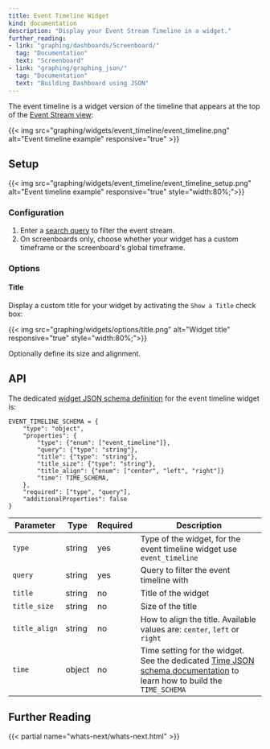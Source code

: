 ```yaml
---
title: Event Timeline Widget
kind: documentation
description: "Display your Event Stream Timeline in a widget."
further_reading:
- link: "graphing/dashboards/Screenboard/"
  tag: "Documentation"
  text: "Screenboard"
- link: "graphing/graphing_json/"
  tag: "Documentation"
  text: "Building Dashboard using JSON"
---
```


The event timeline is a widget version of the timeline that appears at the top of the [Event Stream view][1]:

{{< img src="graphing/widgets/event_timeline/event_timeline.png" alt="Event timeline example" responsive="true" >}}

## Setup

{{< img src="graphing/widgets/event_timeline/event_timeline_setup.png" alt="Event timeline example" responsive="true" style="width:80%;">}}

### Configuration

1. Enter a [search query][1] to filter the event stream.
2. On screenboards only, choose whether your widget has a custom timeframe or the screenboard's global timeframe.

### Options
#### Title

Display a custom title for your widget by activating the `Show a Title` check box:

{{< img src="graphing/widgets/options/title.png" alt="Widget title" responsive="true" style="width:80%;">}}

Optionally define its size and alignment.


## API

The dedicated [widget JSON schema definition][2] for the event timeline widget is:

```
EVENT_TIMELINE_SCHEMA = {
    "type": "object",
    "properties": {
        "type": {"enum": ["event_timeline"]},
        "query": {"type": "string"},
        "title": {"type": "string"},
        "title_size": {"type": "string"},
        "title_align": {"enum": ["center", "left", "right"]}
        "time": TIME_SCHEMA,
    },
    "required": ["type", "query"],
    "additionalProperties": false
}
```

| Parameter  | Type            | Required | Description                                                                                                                                                  |
| ------     | -----           | -----    | -----                                                                                                                                                        |
| `type`| string|yes|Type of the widget, for the event timeline widget use `event_timeline`|
|`query`|string|yes|Query to filter the event timeline with|
|`title`|string|no|Title of the widget|
|`title_size`|string|no|Size of the title|
|`title_align`|string|no|How to align the title. Available values are: `center`, `left` or `right`
|`time`|object|no|Time setting for the widget. See the dedicated [Time JSON schema documentation][3] to learn how to build the `TIME_SCHEMA`



## Further Reading

{{< partial name="whats-next/whats-next.html" >}}

[1]: /graphing/event_stream
[2]: /graphing/graphing_json/widget_json
[3]: /graphing/graphing_json/widget_json/#time-schema
